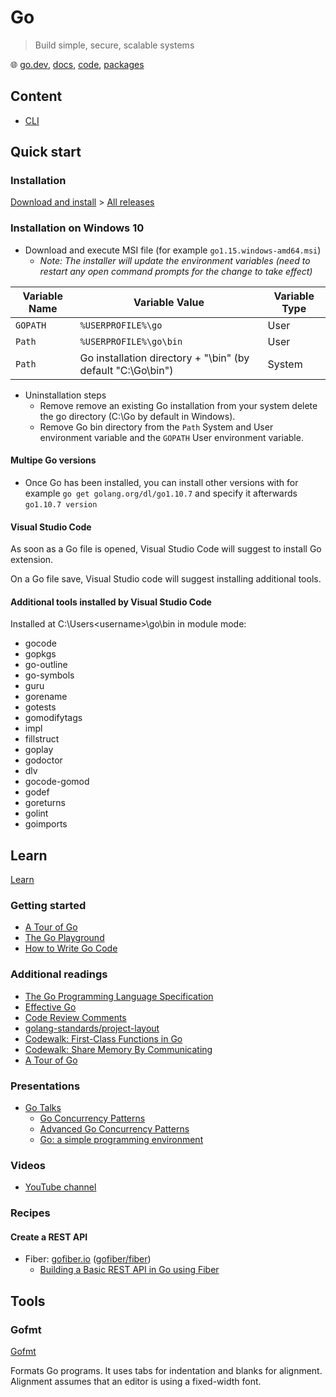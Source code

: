 # Go

> Build simple, secure, scalable systems

🌐 [go.dev](https://go.dev/), [docs](https://go.dev/doc/), [code](https://github.com/golang/go), [packages](https://pkg.go.dev/)

## Content

- [CLI](go-cli.md)

## Quick start

### Installation

[Download and install](https://go.dev/doc/install) > [All releases](https://go.dev/dl/)

### Installation on Windows 10

- Download and execute MSI file (for example `go1.15.windows-amd64.msi`)
  - _Note: The installer will update the environment variables (need to restart any open command prompts for the change to take effect)_

Variable Name | Variable Value                                              | Variable Type
--------------|-------------------------------------------------------------|--------------
`GOPATH`      | `%USERPROFILE%\go`                                          | User
`Path`        | `%USERPROFILE%\go\bin`                                      | User
`Path`        | Go installation directory + "\bin" (by default "C:\Go\bin") | System

- Uninstallation steps
  - Remove remove an existing Go installation from your system delete the go directory (C:\Go by default in Windows).
  - Remove Go bin directory from the `Path` System and User environment variable and the `GOPATH` User environment variable.

#### Multipe Go versions

- Once Go has been installed, you can install other versions with for example `go get golang.org/dl/go1.10.7` and specify it afterwards `go1.10.7 version`

#### Visual Studio Code

As soon as a Go file is opened, Visual Studio Code will suggest to install Go extension.

On a Go file save, Visual Studio code will suggest installing additional tools.

#### Additional tools installed by Visual Studio Code

Installed at C:\Users\<username>\go\bin in module mode:

- gocode
- gopkgs
- go-outline
- go-symbols
- guru
- gorename
- gotests
- gomodifytags
- impl
- fillstruct
- goplay
- godoctor
- dlv
- gocode-gomod
- godef
- goreturns
- golint
- goimports
  
## Learn

[Learn](https://learn.go.dev/)

### Getting started

- [A Tour of Go](https://tour.golang.org/welcome/1)
- [The Go Playground](https://play.golang.org/)
- [How to Write Go Code](https://golang.org/doc/code.html)

### Additional readings

- [The Go Programming Language Specification](https://golang.org/ref/spec)
- [Effective Go](https://golang.org/doc/effective_go.html)
- [Code Review Comments](https://github.com/golang/go/wiki/CodeReviewComments)
- [golang-standards/project-layout](https://github.com/golang-standards/project-layout)
- [Codewalk: First-Class Functions in Go](https://golang.org/doc/codewalk/functions/)
- [Codewalk: Share Memory By Communicating](https://golang.org/doc/codewalk/sharemem/)
- [A Tour of Go](https://research.swtch.com/gotour)

### Presentations

- [Go Talks](https://talks.golang.org/)
  - [Go Concurrency Patterns](https://talks.golang.org/2012/concurrency.slide#1)
  - [Advanced Go Concurrency Patterns](https://talks.golang.org/2013/advconc.slide#1)
  - [Go: a simple programming environment](https://talks.golang.org/2012/simple.slide#1)

### Videos

- [YouTube channel](https://www.youtube.com/watch?v=ytEkHepK08c&list=PLVgT4AuZGeoB85rHU6nc7DL7j90AmBZpV)

### Recipes

#### Create a REST API

- Fiber: [gofiber.io](https://gofiber.io/) ([gofiber/fiber](https://github.com/gofiber/fiber))
  - [Building a Basic REST API in Go using Fiber](https://tutorialedge.net/golang/basic-rest-api-go-fiber/)

## Tools

### Gofmt

[Gofmt](https://golang.org/cmd/gofmt/)

Formats Go programs. It uses tabs for indentation and blanks for alignment. Alignment assumes that an editor is using a fixed-width font.
